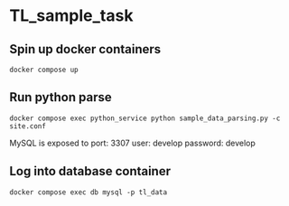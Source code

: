 # TL_sample_task


## Spin up docker containers
```
docker compose up
```

## Run python parse
```
docker compose exec python_service python sample_data_parsing.py -c site.conf
```

MySQL is exposed to
port: 3307
user: develop
password: develop


## Log into database container
```
docker compose exec db mysql -p tl_data
```
